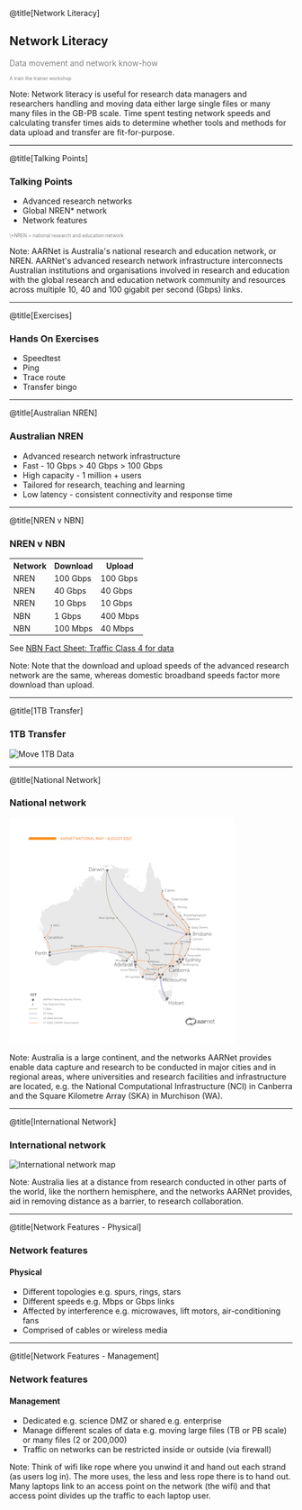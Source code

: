 @title[Network Literacy]
## Network Literacy
<p style="color:gray">Data movement and network know-how</p>
<p style="font-size:0.6em; color:gray">A train the trainer workshop</p> 


Note:
Network literacy is useful for research data managers and researchers handling and moving data either large single files or many many files in the GB-PB scale. Time spent testing network speeds and calculating transfer times aids to determine whether tools and methods for data upload and transfer are fit-for-purpose.    

---
@title[Talking Points]
### Talking Points
- Advanced research networks
- Global NREN* network
- Network features

<p style="font-size:0.6em; color:gray">\*NREN = national research and education network </p> 

Note:
AARNet is Australia's national research and education network, or NREN.  AARNet's advanced research network infrastructure interconnects Australian institutions and organisations involved in research and education with the global research and education network community and resources across multiple 10, 40 and 100 gigabit per second (Gbps) links.  

---
@title[Exercises]
### Hands On Exercises

- Speedtest
- Ping
- Trace route
- Transfer bingo

---
@title[Australian NREN]
### Australian NREN

- Advanced research network infrastructure
- Fast - 10 Gbps > 40 Gbps > 100 Gbps
- High capacity - 1 million + users 
- Tailored for research, teaching and learning 
- Low latency - consistent connectivity and response time

---
@title[NREN v NBN]
### NREN v NBN
<span style="font-size:0.6em; color:gray"><table>
  <tr>
  <th>Network</th>
  <th>Download</th>
  <th>Upload</th>
  <tr>
    <td>NREN</td>
    <td>100 Gbps</td>
    <td>100 Gbps</td>    
  </tr>
  <tr> 
    <td>NREN</td>
    <td>40 Gbps</td>
    <td>40 Gbps</td>    
  </tr>
  <tr>
    <td>NREN</td>
    <td>10 Gbps</td>
    <td>10 Gbps</td>    
  </tr>
   <tr>
    <td>NBN</td>
    <td>1 Gbps</td>
    <td>400 Mbps</td>
  </tr>
 <tr>
    <td>NBN</td>
    <td>100 Mbps</td>
    <td>40 Mbps</td>
  </tr>  
</table></span>

See <a href="https://www.nbnco.com.au/content/dam/nbnco2/documents/nbn-business-fact-sheets/nbn-business-fact-sheet-tc4.pdf">NBN Fact Sheet: Traffic Class 4 for data</a> 

Note:
Note that the download and upload speeds of the advanced research network are the same, whereas domestic broadband speeds factor more download than upload.   

---
@title[1TB Transfer]
### 1TB Transfer

![Move 1TB Data](https://news.aarnet.edu.au/wp-content/uploads/2015/09/Data-Transfer-Infograph.png)

---
@title[National Network]
### National network 
![National network map](AARNet-specific/AARNet_National_Network_Map_082017_400px.png)

Note: 
Australia is a large continent, and the networks AARNet provides enable data capture and research to be conducted in major cities and in regional areas, where universities and research facilities and infrastructure are located, e.g. the National Computational Infrastructure (NCI) in Canberra and the Square Kilometre Array (SKA) in Murchison (WA).   

---
@title[International Network]
### International network
![International network map](https://www.aarnet.edu.au/images/uploads/main/AARNet_International_Map_082017.png)

Note:
Australia lies at a distance from research conducted in other parts of the world, like the northern hemisphere, and the networks AARNet provides, aid in removing distance as a barrier, to research collaboration.  

---
@title[Network Features - Physical]
### Network features
#### Physical

- Different topologies e.g. spurs, rings, stars   
- Different speeds e.g. Mbps or Gbps links    
- Affected by interference e.g. microwaves, lift motors, air-conditioning fans
- Comprised of cables or wireless media

---
@title[Network Features - Management]
### Network features
#### Management

- Dedicated e.g. science DMZ or shared e.g. enterprise
- Manage different scales of data e.g. moving large files (TB or PB scale) or many files (2 or 200,000)
- Traffic on networks can be restricted inside or outside (via firewall)  

Note:
Think of wifi like rope where you unwind it and hand out each strand (as users log in).  The more uses, the less and less rope there is to hand out.  Many laptops link to an access point on the network (the wifi) and that access point divides up the traffic to each laptop user.   



